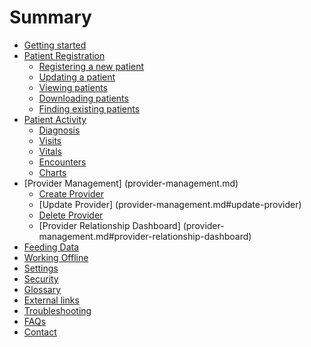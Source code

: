 # Summary

* [Getting started](getting-started.md)
* [Patient Registration](patient-registration.md)
  * [Registering a new patient](patient-registration.md#registering-a-new-patient)
  * [Updating a patient](patient-registration.md#updating-a-patient)
  * [Viewing patients](patient-registration.md#viewing-patients)
  * [Downloading patients](patient-registration.md#downloading-patients)
  * [Finding existing patients](patient-registration.md#finding-existing-patients)   
* [Patient Activity](patient-activity.md)
    * [Diagnosis](patient-activity.md#diagnosis)
    * [Visits](patient-activity.md#visits)
    * [Vitals](patient-activity.md#vitals)
    * [Encounters](patient-activity.md#encounters)
    * [Charts](patient-activity.md#charts)
* [Provider Management] (provider-management.md)
	* [Create Provider](provider-management.md#create-provider)
	* [Update Provider] (provider-management.md#update-provider)
	* [Delete Provider](provider-management.md#delete-provider)
	* [Provider Relationship Dashboard] (provider-management.md#provider-relationship-dashboard)
* [Feeding Data](feeding-data.md)
* [Working Offline](working-offline.md)
* [Settings](settings.md)
* [Security](security.md)
* [Glossary](glossary.md)
* [External links](external-links.md)
* [Troubleshooting](troubleshooting.md)
* [FAQs](faqs.md)
* [Contact](contact.md)

